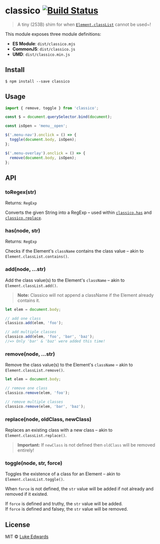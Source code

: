 # classico [![Build Status](https://travis-ci.org/lukeed/classico.svg?branch=master)](https://travis-ci.org/lukeed/classico)

> A tiny (253B) shim for when [`Element.classList`](https://developer.mozilla.org/en-US/docs/Web/API/Element/classList) cannot be used~!

This module exposes three module definitions:

* **ES Module**: `dist/classico.mjs`
* **CommonJS**: `dist/classico.js`
* **UMD**: `dist/classico.min.js`


## Install

```
$ npm install --save classico
```


## Usage

```js
import { remove, toggle } from 'classico';

const $ = document.querySelector.bind(document);

const isOpen = 'menu__open';

$('.menu-nav').onclick = () => {
  toggle(document.body, isOpen);
};

$('.menu-overlay').onclick = () => {
  remove(document.body, isOpen);
};
```


## API

### toRegex(str<String>)
Returns: `RegExp`

Converts the given String into a RegExp – used within [`classico.has`](#hasnode-str) and [`classico.replace`](#replacenode-oldclass-newclass).


### has(node<Element>, str<String>)
Returns: `RegExp`

Checks if the Element's `className` contains the class value – akin to `Element.classList.contains()`.


### add(node<Element>, ...str<String>)

Add the class value(s) to the Element's `className` – akin to `Element.classList.add()`.

> **Note:** Classico will not append a className if the Element already contains it.

```js
let elem = document.body;

// add one class
classico.add(elem, 'foo');

// add multiple classes
classico.add(elem, 'foo', 'bar', 'baz');
//=> Only 'bar' & 'baz' were added this time!
```


### remove(node<Element>, ...str<String>)

Remove the class value(s) to the Element's `className` – akin to `Element.classList.remove()`.

```js
let elem = document.body;

// remove one class
classico.remove(elem, 'foo');

// remove multiple classes
classico.remove(elem, 'bar', 'baz');
```


### replace(node<Element>, oldClass<String>, newClass<String>)

Replaces an existing class with a new class – akin to `Element.classList.replace()`.

> **Important:** If `newClass` is not defined then `oldClass` will be removed entirely!


### toggle(node<Element>, str<String>, force<Boolean>)

Toggles the existence of a class for an Element – akin to `Element.classList.toggle()`.

When `force` is not defined, the `str` value will be added if not already and removed if it existed.

If `force` is defined and truthy, the `str` value will be added.<br>
If `force` is defined and falsey, the `str` value will be removed.


## License

MIT © [Luke Edwards](https://lukeed.com)
